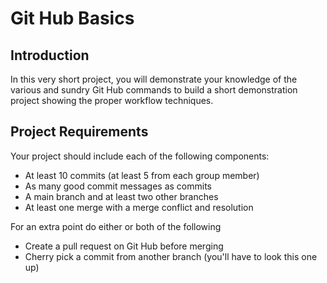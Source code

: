 # Git Hub Basics

## Introduction

In this very short project, you will demonstrate your knowledge of the various and sundry
Git Hub commands to build a short demonstration project showing the proper workflow techniques.

## Project Requirements

Your project should include each of the following components:

- At least 10 commits (at least 5 from each group member)
- As many good commit messages as commits
- A main branch and at least two other branches
- At least one merge with a merge conflict and resolution

For an extra point do either or both of the following

- Create a pull request on Git Hub before merging
- Cherry pick a commit from another branch (you'll have to look this one up)
